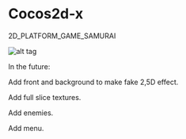 # Cocos2d-x

2D_PLATFORM_GAME_SAMURAI

![alt tag](http://s11.postimg.org/lhdwgw6zn/samurai.png)


In the future:

Add front and background to make fake 2,5D effect.

Add full slice textures.

Add enemies.

Add menu.


